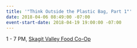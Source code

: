```yaml
---
title: '"Think Outside the Plastic Bag, Part 1"'
date: 2018-04-06 08:49:00 -07:00
event-start-date: 2018-04-19 19:00:00 -07:00
---
```


1 - 7 PM, [Skagit Valley Food Co-Op](http://www.skagitfoodcoop.com/)